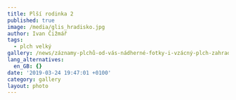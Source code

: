 ```yaml
---
title: Plší rodinka 2
published: true
image: /media/glis_hradisko.jpg
author: Ivan Čižmář
tags:
  - plch velký
gallery: /news/záznamy-plchů-od-vás-nádherné-fotky-i-vzácný-plch-zahradní
lang_alternatives:
  en_GB: {}
date: '2019-03-24 19:47:01 +0100'
category: gallery
layout: photo
---
```


